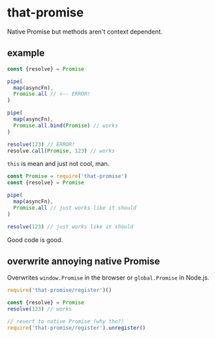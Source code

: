 # that-promise

Native Promise but methods aren't context dependent.

## example

```js
const {resolve} = Promise

pipe(
  map(asyncFn),
  Promise.all // <-- ERROR!
)

pipe(
  map(asyncFn),
  Promise.all.bind(Promise) // works
)

resolve(123) // ERROR!
resolve.call(Promise, 123) // works
```

`this` is mean and just not cool, man.

```js
const Promise = require('that-promise')
const {resolve} = Promise

pipe(
  map(asyncFn),
  Promise.all // just works like it should
)

resolve(123) // just works like it should
```

Good code is good.

## overwrite annoying native Promise

Overwrites `window.Promise` in the browser or `global.Promise` in Node.js.

```js
require('that-promise/register')()

const {resolve} = Promise
resolve(123) // works

// revert to native Promise (why tho?)
require('that-promise/register').unregister()
```
